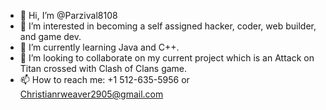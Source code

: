 - 👋 Hi, I’m @Parzival8108
- 👀 I’m interested in becoming a self assigned hacker, coder, web builder, and game dev.
- 🌱 I’m currently learning Java and C++.
- 💞️ I’m looking to collaborate on my current project which is an Attack on Titan crossed with Clash of Clans game.
- 📫 How to reach me: +1 512-635-5956 or Christianrweaver2905@gmail.com

<!---
Parzival8108/Parzival8108 is a ✨ special ✨ repository because its `README.md` (this file) appears on your GitHub profile.
You can click the Preview link to take a look at your changes.
--->
